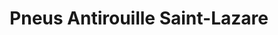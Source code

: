 ---
title: "Pneus Antirouille Saint-Lazare"
url: /saint-lazare/pneus-antirouille-saint-lazare/
shop: Autowerkstatt
---